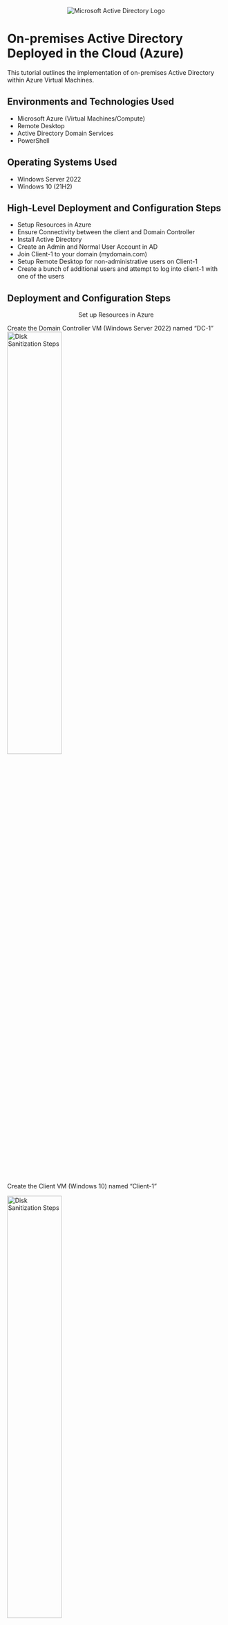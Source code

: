 <p align="center">
<img src="https://i.imgur.com/pU5A58S.png" alt="Microsoft Active Directory Logo"/>
</p>

<h1>On-premises Active Directory Deployed in the Cloud (Azure)</h1>
This tutorial outlines the implementation of on-premises Active Directory within Azure Virtual Machines.<br />

<h2>Environments and Technologies Used</h2>

- Microsoft Azure (Virtual Machines/Compute)
- Remote Desktop
- Active Directory Domain Services
- PowerShell

<h2>Operating Systems Used </h2>

- Windows Server 2022
- Windows 10 (21H2)

<h2>High-Level Deployment and Configuration Steps</h2>

- Setup Resources in Azure
- Ensure Connectivity between the client and Domain Controller
- Install Active Directory
- Create an Admin and Normal User Account in AD
- Join Client-1 to your domain (mydomain.com)
- Setup Remote Desktop for non-administrative users on Client-1
- Create a bunch of additional users and attempt to log into client-1 with one of the users

<h2>Deployment and Configuration Steps</h2>
<p align="center">
Set up Resources in Azure
<p> Create the Domain Controller VM (Windows Server 2022) named “DC-1”
<img src="https://imgur.com/q1s2Z1j.png" height="50%" width="50%" alt="Disk Sanitization Steps"/><p>
<p> 
Create the Client VM (Windows 10) named “Client-1”
<p>
<img src="https://imgur.com/la5JukB.png" height="50%" width="50%" alt="Disk Sanitization Steps"/>
<p>
Set Domain Controller’s NIC Private IP address to be static
<p> DC-1 VM > Networking > Network Interface > IP Configuration
  
<img src="https://imgur.com/VtpsKIZ.png" height="50%" width="50%" alt="Disk Sanitization Steps"/></p>
</p>
</p>
<p align="center">
Ensure Connectivity between the client and Domain Controller
<p>Login to Client-1 with Remote Desktop and ping DC-1’s private IP address with ping -t <ip address> (perpetual ping)
<p>
<img src="https://imgur.com/PqzV5uT.png" height="70%" width="70%" alt="Disk Sanitization Steps"/>
</p>
<p>
Login to the Domain Controller and enable ICMPv4 on the local windows Firewall
<p>

<img src="https://imgur.com/mOid39W.png" height="70%" width="70%" alt="Disk Sanitization Steps"/>
<p>

Check back at Client-1 to see the ping succeed
<p>
<img src="https://imgur.com/L0mS7Go.png" height="70%" width="70%" alt="Disk Sanitization Steps"/>
</p>

<p align="center">
Install Active Directory
<p> Login to DC-1 and install Active Directory Domain Services

<p>
<img src="https://imgur.com/OzIcXK5.png" height="70%" width="70%" alt="Disk Sanitization Steps"/>
<p>
Promote as a Domain Controller
<p>
<img src="https://imgur.com/4mv0SQJ.png" height="100%" width="100%" alt="Disk Sanitization Steps"/>
<p>
Setup a new forest as mydomain.com (can be anything, just remember what it is)
<p>
<img src="https://imgur.com/YQsYsTo.png" height="60%" width="60%" alt="Disk Sanitization Steps"/>
<p>
Restart and then log back into DC-1 as user: mydomain.com\labuser
<p>
<img src="https://imgur.com/miWH0Na.png" height="70%" width="70%" alt="Disk Sanitization Steps"/>
</p>
<p align="center">
Create an Admin and Normal User Account in Active Directory
<p> Active Directory Users and Computers (ADUC), create an Organizational Unit (OU) called “_EMPLOYEES” & "ADMINS"
<p>
<img src="https://imgur.com/S5GKLdP.png" height="70%" width="70%" alt="Disk Sanitization Steps"/>
<img src="https://imgur.com/S2WYvhP.png" height="70%" width="70%" alt="Disk Sanitization Steps"/>
<p>
Create a new employee named “Jane Doe” (same password) with the username of “jane_admin”
<p>
<img src="https://i.imgur.com/ZgLdkVO.png" height="70%" width="70%" alt="Disk Sanitization Steps"/>
<p>
Add jane_admin to the “Domain Admins” Security Group
<p>
<img src="https://i.imgur.com/nq2xZzz.png" height="70%" width="70%" alt="Disk Sanitization Steps"/>
<p>
Log out/close the Remote Desktop connection to DC-1 and log back in as “mydomain.com\jane_admin”
<p>
<img src="https://imgur.com/UztSnn7.png" height="60%" width="60%" alt="Disk Sanitization Steps"/>
<p>
  
</p>
<br />
<p align="center">
Join Client-1 to your domain (mydomain.com)
<p> From the Azure Portal, set Client-1’s DNS settings to the DC’s Private IP address
<p>
<img src="https://imgur.com/AgZ9aTI.png" height="80%" width="80%" alt="Disk Sanitization Steps"/>
<p> From the Azure Portal, restart Client-1
<p> Login to Client-1 (Remote Desktop) as the original local admin (labuser) and join it to the domain (computer will restart)  
<p>
<img src="https://imgur.com/TlFHF7T.png" height="40%" width="40%" alt="Disk Sanitization Steps"/>

<p>
Login to the Domain Controller (Remote Desktop) and verify Client-1 shows up in Active Directory Users and Computers (ADUC) inside the “Computers” container on the root of the domain
<p> Create a new OU named “_CLIENTS” and drag Client-1 into there
<p>
<img src="https://imgur.com/l2FNctc.png" height="60%" width="60%" alt="Disk Sanitization Steps"/>
<p>


<p align="center">
Setup Remote Desktop for non-administrative users on Client-1
<p> Log into Client-1 as mydomain.com\jane_admin and open system properties
<p> Click “Remote Desktop”
<p> Allow “domain users” access to remote desktop
<p> You can now log into Client-1 as a normal, non-administrative user now
<p> Normally you’d want to do this with Group Policy that allows you to change MANY systems at once 
<p>
<img src="https://imgur.com/cJ3pzC4.png" height="60%" width="60%" alt="Disk Sanitization Steps"/>
</p>
  

<p align="center">
Create a bunch of additional users and attempt to log into client-1 with one of the users
<p> Login to DC-1 as jane_admin
<p> Open PowerShell_ise as an administrator
<p> Create a new File and paste the contents of the script into it (https://github.com/joshmadakor1/AD_PS/blob/master/Generate-Names-Create-Users.ps1)
<p>
<img src="https://imgur.com/CT5lAmH.png" height="60%" width="60%" alt="Disk Sanitization Steps"/>
<p>
Run the script and observe the accounts being created
<p>
<img src="https://imgur.com/8SyBr4K.png" height="60%" width="60%" alt="Disk Sanitization Steps"/>
<p>
When finished, open ADUC and observe the accounts in the appropriate OU
<p> Attempt to log into Client-1 with one of the accounts (take note of the password in the script)
<p>
<img src="https://imgur.com/ormKnsh.png" height="60%" width="60%" alt="Disk Sanitization Steps"/>
<img src="https://imgur.com/KVuS7Ca.png" height="60%" width="60%" alt="Disk Sanitization Steps"/>
<img src="https://imgur.com/PPOQabq.png" height="40%" width="40%" alt="Disk Sanitization Steps"/>
<p>
  

